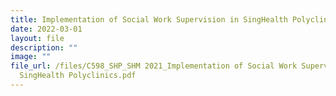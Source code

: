 ```yaml
---
title: Implementation of Social Work Supervision in SingHealth Polyclinics
date: 2022-03-01
layout: file
description: ""
image: ""
file_url: /files/C598_SHP_SHM 2021_Implementation of Social Work Supervision in
  SingHealth Polyclinics.pdf
---
```

